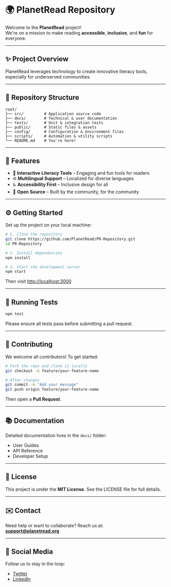 # 🌍 PlanetRead Repository

Welcome to the **PlanetRead** project!  
We're on a mission to make reading **accessible**, **inclusive**, and **fun** for everyone.

---

## ✨ Project Overview

PlanetRead leverages technology to create innovative literacy tools, especially for underserved communities.

---

## 📁 Repository Structure

```plaintext
root/
├── src/         # Application source code
├── docs/        # Technical & user documentation
├── tests/       # Unit & integration tests
├── public/      # Static files & assets
├── config/      # Configuration & environment files
├── scripts/     # Automation & utility scripts
└── README.md    # You're here!
```

---

## 🚀 Features

- 🧠 **Interactive Literacy Tools** – Engaging and fun tools for readers
- 🌐 **Multilingual Support** – Localized for diverse languages
- ♿ **Accessibility First** – Inclusive design for all
- 🤝 **Open Source** – Built by the community, for the community

---

## ⚙️ Getting Started

Set up the project on your local machine:

```bash
# 1. Clone the repository
git clone https://github.com/PlanetRead/PR-Repository.git
cd PR-Repository

# 2. Install dependencies
npm install

# 3. Start the development server
npm start
```

Then visit [http://localhost:3000](http://localhost:3000)

---

## 🧪 Running Tests

```bash
npm test
```

Please ensure all tests pass before submitting a pull request.

---

## 🤝 Contributing

We welcome all contributors! To get started:

```bash
# Fork the repo and clone it locally
git checkout -b feature/your-feature-name

# After changes
git commit -m "Add your message"
git push origin feature/your-feature-name
```

Then open a **Pull Request**.

---

## 📚 Documentation

Detailed documentation lives in the `docs/` folder:

- User Guides  
- API Reference  
- Developer Setup  

---

## 📄 License

This project is under the **MIT License**. See the LICENSE file for full details.

---

## ✉️ Contact

Need help or want to collaborate? Reach us at:  
**support@planetread.org**

---

## 🔗 Social Media

Follow us to stay in the loop:

- [Twitter](https://twitter.com/)  
- [LinkedIn](https://linkedin.com/)